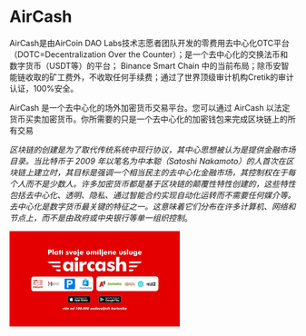 # AirCash

<p>AirCash是由AirCoin DAO Labs技术志愿者团队开发的零费用去中心化OTC平台（DOTC=Decentralization Over the Counter）；是一个去中心化的交换法币和数字货币（USDT等）的平台； Binance Smart Chain 中的当前布局；除币安智能链收取的矿工费外，不收取任何手续费；通过了世界顶级审计机构Cretik的审计认证，100%安全。</p>
<p>AirCash 是一个去中心化的场外加密货币交易平台。您可以通过 AirCash 以法定货币买卖加密货币。你所需要的只是一个去中心化的加密钱包来完成区块​​链上的所有交易</p>



*区块链的创建是为了取代传统系统中现行协议，其中心思想被认为是提供金融市场目录。当比特币于 2009 年以笔名为中本聪（Satoshi Nakamoto）的人首次在区块链上建立时，其目标是强调一个相当民主的去中心化金融市场，其控制权在于每个人而不是少数人。许多加密货币都是基于区块链的颠覆性特性创建的，这些特性包括去中心化、透明、隐私、通过智能合约实现自动化运转而不需要任何媒介等。去中心化是数字货币最关键的特征之一。这意味着它们分布在许多计算机、网络和节点上，而不是由政府或中央银行等单一组织控制*。

![aircash](sadfrog.png)
